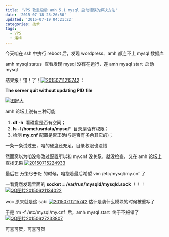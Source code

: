 ```yaml
---
title: 'VPS 软重启后 amh 5.1 mysql 启动错误的解决方法'
date: '2015-07-18 23:26:50'
updated: '2015-07-19 04:21:22'
categories: 技术
tags:
  - VPS
  - 运维
---
```


今天咱在 ssh 中执行 reboot 后，发现 wordpress、amh 都连不上 mysql 数据库

<span class="lang:default decode:true  crayon-inline ">amh mysql status</span>  查看发现 mysql 没有在运行，遂 <span class="lang:default decode:true  crayon-inline ">amh mysql start</span>  启动 mysql

结果报！错！了！[![20150711215742](https://img.prin.studio/images/2015/07/2015-07-11_13-57-54.jpg)](https://img.prin.studio/images/2015/07/2015-07-11_13-57-54.jpg) ：

**The server quit without updating PID file**<div class="collapseomatic_content " id="target-id6542">[![图好大](https://ww4.sinaimg.cn/large/ec03501dgw1eu76x1zgmtj20tj0hak99.jpg)](https://ww4.sinaimg.cn/large/ec03501dgw1eu76x1zgmtj20tj0hak99.jpg)
</div>amh 论坛上说有三种可能

1. **df -h**  看磁盘是否有空间；
2. **ls -l /home/usrdata/mysql***  目录是否有权限；
3. 检测 **my.cnf** 配置是否正确(与是否有多余其它的)；

一条一条试过去，咱的硬盘还充足，目录权限也没错

然而窝以为咱没修改过配置所以和 my.cnf 没关系，就没检查，又在 amh 论坛上查找无果 [![20150715224933](https://img.prin.studio/images/2015/07/2015-07-15_14-49-46.jpg)](https://img.prin.studio/images/2015/07/2015-07-15_14-49-46.jpg)

最后在 <del>万策尽きた</del> 的时候，咱抱着最后希望 <span class="lang:default decode:true  crayon-inline ">vim /etc/mysql/my.cnf</span> 了

一看竟然发现里面的 **socket = /var/run/mysqld/mysqld.sock** ！！！[![QQ图片20150621134022](https://img.prin.studio/images/2015/06/2015-06-21_05-40-30.gif)](https://img.prin.studio/images/2015/06/2015-06-21_05-40-30.gif)

woc 原来就是这 sabi [![20150711215742](https://img.prin.studio/images/2015/07/2015-07-11_13-57-54.jpg)](https://img.prin.studio/images/2015/07/2015-07-11_13-57-54.jpg) 估计是装什么模块的时候被重写了

于是 <span class="lang:default decode:true  crayon-inline ">rm -f /etc/mysql/my.cnf</span>  后，<span class="lang:default decode:true  crayon-inline  ">amh mysql start</span>  终于不报错了[![QQ图片20150627233807](https://img.prin.studio/images/2015/06/2015-06-27_15-39-05.jpg)](https://img.prin.studio/images/2015/06/2015-06-27_15-39-05.jpg)

可喜可贺，可喜可贺



